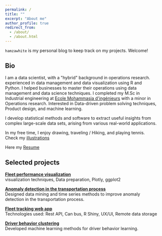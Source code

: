 ```yaml
---
permalink: /
title: ""
excerpt: "About me"
author_profile: true
redirect_from:
  - /about/
  - /about.html
---
```


`hamzawhite` is my personal blog to keep track on my projects. Welcome!
  
## Bio

I am a data scientist, with a "hybrid" background in operations research. experienced in data management and data visualization using R and Python.
I helped businesses to master their operations using data management and data science techniques.
I completed my M.Sc in Industrial engineering at [Ecole Mohammasia d'ingénieurs](https://www.emi.ac.ma/) with a minor in Operations research.
Interested in Data-driven problem solving techniques, Product design, and machine learning.

I develop statistical methods and software to extract useful insights from complex large-scale data sets, arising from various real-world applications.

In my free time, I enjoy drawing, traveling / Hiking, and playing tennis. Check my [illustrations](https://www.tumblr.com/blog/view/himl)  

Here my [Resume](https://hamzawhite.github.io/cv/)

## Selected projects

__[Fleet performance visualization](https://www.rpubs.com/himl/fleet_performance_report)__  
visualization techniques, Data preparation, Plotly, ggplot2

__[Anomaly detection in the transportation process](https://rpubs.com/himl/713598)__  
Designed data mining and time series methods to improve anomaly detection in the transportation process.

__[Fleet tracking web app](https://rpubs.com/himl/724135)__  
Technologies used: Rest API, Can bus, R Shiny, UX/UI, Remote data storage

__[Driver behavior clustering]()__  
Developed machine learning methods for driver behavior learning.

